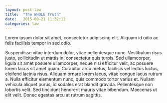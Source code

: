 ```yaml
---
layout: post-law
title:  "The WHOLE Truth"
date:   2015-08-21 11:32:12
categories: law
---
```


Lorem ipsum dolor sit amet, consectetur adipiscing elit. Aliquam id odio ac felis facilisis tempor in sed odio.

Suspendisse vitae interdum dolor, vitae pellentesque nunc. Vestibulum risus justo, sollicitudin ut mattis in, consectetur quis turpis. Sed ullamcorper, ligula sit amet posuere ullamcorper, neque nisi efficitur velit, ac posuere lorem lacus sit amet quam. Curabitur arcu metus, facilisis vel lectus luctus, eleifend lacinia risus. Aliquam ornare lorem lacus, vitae congue lacus rutrum a. Nulla efficitur elementum nunc, quis commodo tortor varius et. Nullam vehicula aliquet purus, id sodales erat blandit gravida. Pellentesque non lobortis velit. Sed tincidunt hendrerit mauris vitae bibendum. Maecenas ut elit velit. Donec egestas arcu at rutrum sagittis.
